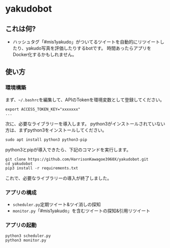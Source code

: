 # yakudobot

## これは何?
- ハッシュタグ「#mis1yakudo」がついてるツイートを自動的にリツイートしたり、yakudo写真を評価したりするbotです。
時間あったらアプリをDocker化するかもしれません。

## 使い方
### 環境構築
まず、```~/.bashrc```を編集して、APIのTokenを環境変数として登録してください。
```
export ACCESS_TOKEN_KEY="xxxxxxx"
...
```
次に、必要なライブラリーを導入します。
python3がインストールされていない方は、まずpython3をインストールしてください。
```
sudo apt install python3 python3-pip
```
python3とpipが導入できたら、下記のコマンドを実行します。
```
git clone https://github.com/HarrisonKawagoe3960X/yakudobot.git
cd yakudobot
pip3 install -r requirements.txt
```
これで、必要なライブラリーの導入が終了しました。
### アプリの構成
- ```scheduler.py```定期ツイート&ツイ消しの探知
- ```monitor.py```「#mis1yakudo」を含むツイートの探知&引用リツイート
### アプリの起動
```
python3 scheduler.py
python3 monitor.py
```

